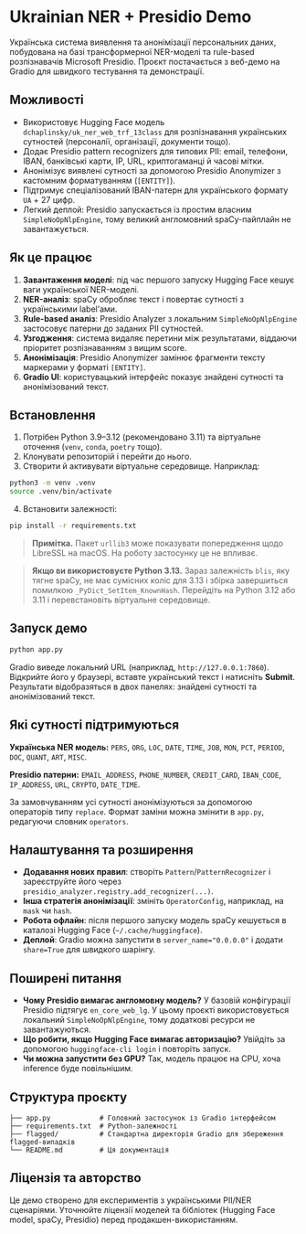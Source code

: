 # Ukrainian NER + Presidio Demo

Українська система виявлення та анонімізації персональних даних, побудована на базі трансформерної NER-моделі та rule-based розпізнавачів Microsoft Presidio. Проєкт постачається з веб-демо на Gradio для швидкого тестування та демонстрації.

## Можливості
- Використовує Hugging Face модель `dchaplinsky/uk_ner_web_trf_13class` для розпізнавання українських сутностей (персоналії, організації, документи тощо).
- Додає Presidio pattern recognizers для типових PII: email, телефони, IBAN, банківські карти, IP, URL, криптогаманці й часові мітки.
- Анонімізує виявлені сутності за допомогою Presidio Anonymizer з кастомним форматуванням (`[ENTITY]`).
- Підтримує спеціалізований IBAN-патерн для українського формату `UA` + 27 цифр.
- Легкий деплой: Presidio запускається із простим власним `SimpleNoOpNlpEngine`, тому великий англомовний spaCy-пайплайн не завантажується.

## Як це працює
1. **Завантаження моделі**: під час першого запуску Hugging Face кешує ваги української NER-моделі.
2. **NER-аналіз**: spaCy обробляє текст і повертає сутності з українськими label’ами.
3. **Rule-based аналіз**: Presidio Analyzer з локальним `SimpleNoOpNlpEngine` застосовує патерни до заданих PII сутностей.
4. **Узгодження**: система видаляє перетини між результатами, віддаючи пріоритет розпізнаванням з вищим score.
5. **Анонімізація**: Presidio Anonymizer замінює фрагменти тексту маркерами у форматі `[ENTITY]`.
6. **Gradio UI**: користувацький інтерфейс показує знайдені сутності та анонімізований текст.

## Встановлення
1. Потрібен Python 3.9–3.12 (рекомендовано 3.11) та віртуальне оточення (`venv`, `conda`, `poetry` тощо).
2. Клонувати репозиторій і перейти до нього.
3. Створити й активувати віртуальне середовище. Наприклад:

```bash
python3 -m venv .venv
source .venv/bin/activate
```

4. Встановити залежності:

```bash
pip install -r requirements.txt
```

> **Примітка.** Пакет `urllib3` може показувати попередження щодо LibreSSL на macOS. На роботу застосунку це не впливає.

> **Якщо ви використовуєте Python 3.13.** Зараз залежність `blis`, яку тягне spaCy, не має сумісних коліс для 3.13 і збірка завершиться помилкою `_PyDict_SetItem_KnownHash`. Перейдіть на Python 3.12 або 3.11 і перевстановіть віртуальне середовище.

## Запуск демо

```bash
python app.py
```

Gradio виведе локальний URL (наприклад, `http://127.0.0.1:7860`). Відкрийте його у браузері, вставте український текст і натисніть **Submit**. Результати відобразяться в двох панелях: знайдені сутності та анонімізований текст.

## Які сутності підтримуються

**Українська NER модель:** `PERS`, `ORG`, `LOC`, `DATE`, `TIME`, `JOB`, `MON`, `PCT`, `PERIOD`, `DOC`, `QUANT`, `ART`, `MISC`.

**Presidio патерни:** `EMAIL_ADDRESS`, `PHONE_NUMBER`, `CREDIT_CARD`, `IBAN_CODE`, `IP_ADDRESS`, `URL`, `CRYPTO`, `DATE_TIME`.

За замовчуванням усі сутності анонімізуються за допомогою операторів типу `replace`. Формат заміни можна змінити в `app.py`, редагуючи словник `operators`.

## Налаштування та розширення
- **Додавання нових правил**: створіть `Pattern`/`PatternRecognizer` і зареєструйте його через `presidio_analyzer.registry.add_recognizer(...)`.
- **Інша стратегія анонімізації**: змініть `OperatorConfig`, наприклад, на `mask` чи `hash`.
- **Робота офлайн**: після першого запуску модель spaCy кешується в каталозі Hugging Face (`~/.cache/huggingface`).
- **Деплой**: Gradio можна запустити в `server_name="0.0.0.0"` і додати `share=True` для швидкого шарінгу.

## Поширені питання
- **Чому Presidio вимагає англомовну модель?** У базовій конфігурації Presidio підтягує `en_core_web_lg`. У цьому проєкті використовується локальний `SimpleNoOpNlpEngine`, тому додаткові ресурси не завантажуються.
- **Що робити, якщо Hugging Face вимагає авторизацію?** Увійдіть за допомогою `huggingface-cli login` і повторіть запуск.
- **Чи можна запустити без GPU?** Так, модель працює на CPU, хоча inference буде повільнішим.

## Структура проєкту

```
├── app.py            # Головний застосунок із Gradio інтерфейсом
├── requirements.txt  # Python-залежності
├── flagged/          # Стандартна директорія Gradio для збереження flagged-випадків
└── README.md         # Ця документація
```

## Ліцензія та авторство

Це демо створено для експериментів з українськими PII/NER сценаріями. Уточнюйте ліцензії моделей та бібліотек (Hugging Face model, spaCy, Presidio) перед продакшен-використанням.
